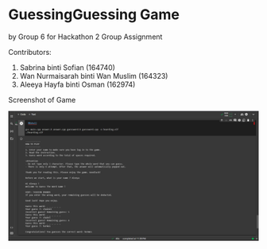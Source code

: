 # GuessingGuessing Game
by Group 6 for Hackathon 2 Group Assignment

Contributors: 
1. Sabrina binti Sofian (164740)
2. Wan Nurmaisarah binti Wan Muslim (164323)
3. Aleeya Hayfa binti Osman (162974)



Screenshot of Game

![Screenshot of Game.](https://github.com/SabrinaSofian05/GuessingGuessing/blob/main/Screenshot%20of%20game.png?raw=true)
